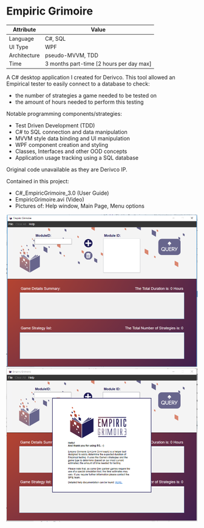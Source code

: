 # Empiric Grimoire

|Attribute|Value  |
|--|--|
|Language  |C#, SQL |
|UI Type|WPF  |
|Architecture|pseudo-MVVM, TDD |
|Time|3 months part-time [2 hours per day max]|

A C# desktop application I created for Derivco. This tool allowed an Empirical tester to easily connect to a database to check:
 - the number of strategies a game needed to be tested on
 - the amount of hours needed to perform this testing

Notable programming components/strategies:
 - Test Driven Development (TDD)
 - C# to SQL connection and data manipulation
 - MVVM style data binding and UI manipulation
 - WPF component creation and styling
 - Classes, Interfaces and other OOD concepts
 - Application usage tracking using a SQL database

Original code unavailable as they are Derivco IP.

Contained in this project:
 - C#_EmpiricGrimoire_3.0 (User Guide)
 - EmpiricGrimoire.avi (Video)
 - Pictures of: Help window, Main Page, Menu options

![](EG%20-%20Main%20Page.PNG)
![](EG%20-%20Help%20window.PNG)
